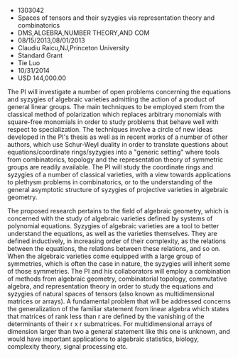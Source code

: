
* 1303042
* Spaces of tensors and their syzygies via representation theory and combinatorics
* DMS,ALGEBRA,NUMBER THEORY,AND COM
* 08/15/2013,08/01/2013
* Claudiu Raicu,NJ,Princeton University
* Standard Grant
* Tie Luo
* 10/31/2014
* USD 144,000.00

The PI will investigate a number of open problems concerning the equations and
syzygies of algebraic varieties admitting the action of a product of general
linear groups. The main techniques to be employed stem from the classical method
of polarization which replaces arbitrary monomials with square-free monomials in
order to study problems that behave well with respect to specialization. The
techniques involve a circle of new ideas developed in the PI's thesis as well as
in recent works of a number of other authors, which use Schur-Weyl duality in
order to translate questions about equations/coordinate rings/syzygies into a
"generic setting" where tools from combinatorics, topology and the
representation theory of symmetric groups are readily available. The PI will
study the coordinate rings and syzygies of a number of classical varieties, with
a view towards applications to plethysm problems in combinatorics, or to the
understanding of the general asymptotic structure of syzygies of projective
varieties in algebraic geometry.

The proposed research pertains to the field of algebraic geometry, which is
concerned with the study of algebraic varieties defined by systems of polynomial
equations. Syzygies of algebraic varieties are a tool to better understand the
equations, as well as the varieties themselves. They are defined inductively, in
increasing order of their complexity, as the relations between the equations,
the relations between these relations, and so on. When the algebraic varieties
come equipped with a large group of symmetries, which is often the case in
nature, the syzygies will inherit some of those symmetries. The PI and his
collaborators will employ a combination of methods from algebraic geometry,
combinatorial topology, commutative algebra, and representation theory in order
to study the equations and syzygies of natural spaces of tensors (also known as
multidimensional matrices or arrays). A fundamental problem that will be
addressed concerns the generalization of the familiar statement from linear
algebra which states that matrices of rank less than r are defined by the
vanishing of the determinants of their r x r submatrices. For multidimensional
arrays of dimension larger than two a general statement like this one is
unknown, and would have important applications to algebraic statistics, biology,
complexity theory, signal processing etc.
